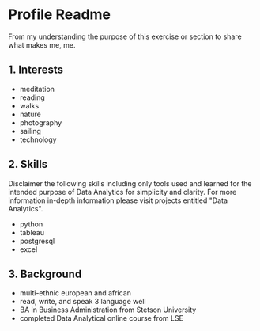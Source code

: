 # Profile Readme
From my understanding the purpose of this exercise or section to share what makes me, me. 

## 1. Interests
- meditation
- reading
- walks
- nature
- photography
- sailing
- technology

## 2. Skills
Disclaimer the following skills including only tools used and learned for the intended purpose of Data Analytics for simplicity and clarity. For more information in-depth information please visit projects entitled "Data Analytics".
- python
- tableau
- postgresql
- excel
  
 
## 3. Background
- multi-ethnic european and african
- read, write, and speak 3 language well
- BA in Business Administration from Stetson University
- completed Data Analytical online course from LSE
